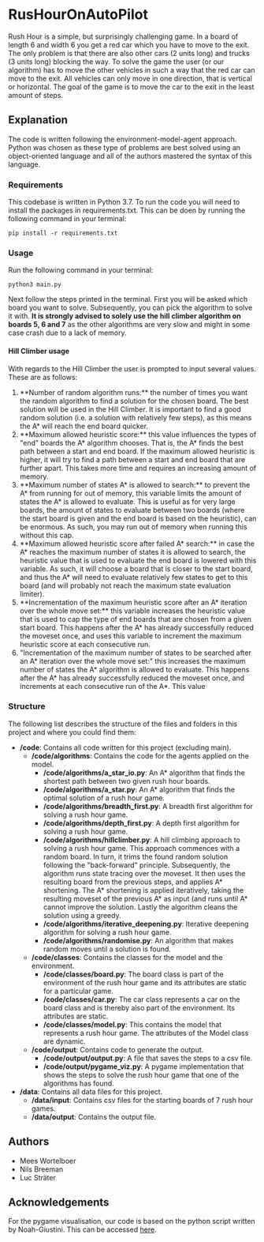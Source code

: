 # RusHourOnAutoPilot

Rush Hour is a simple, but surprisingly challenging game. In a board of length 6 and width 6 you get a red car which you have to move to the exit. The only problem is that there are also other cars (2 units long) and trucks (3 units long) blocking the way. To solve the game the user (or our algorithm) has to move the other vehicles in such a way that the red car can move to the exit. All vehicles can only move in one direction, that is vertical or horizontal. The goal of the game is to move the car to the exit in the least amount of steps.


## Explanation
The code is written following the environment-model-agent approach. Python was chosen as these type of problems are best solved using an object-oriented language and all of the authors mastered the syntax of this language.

### Requirements

This codebase is written in Python 3.7. To run the code you will need to install the packages in requirements.txt. This can be doen by running the following command in your terminal:

```
pip install -r requirements.txt
```

### Usage

Run the following command in your terminal:

```
python3 main.py 
```

Next follow the steps printed in the terminal. First you will be asked which board you want to solve. Subsequently, you can pick the algorithm to solve it with. **It is strongly advised to solely use the hill climber algorithm on boards 5, 6 and 7** as the other algorithms are very slow and might in some case crash due to a lack of memory. 

#### Hill Climber usage
With regards to the Hill Climber the user is prompted to input several values. These are as follows:
<ol>
<li>**Number of random algorithm runs:** the number of times you want the random algorithm to find a solution for the chosen board. The best solution will be used in the Hill Climber. It is important to find a good random solution (i.e. a solution with relatively few steps), as this means the A* will reach the end board quicker. </li>
<li>**Maximum allowed heuristic score:** this value influences the types of "end" boards the A* algorithm chooses. That is, the A* finds the best path between a start and end board. If the maximum allowed heuristic is higher, it will try to find a path between a start and end board that are further apart. This takes more time and requires an increasing amount of memory. </li>
<li>**Maximum number of states A* is allowed to search:** to prevent the A* from running for out of memory, this variable limits the amount of states the A* is allowed to evaluate. This is useful as for very large boards, the amount of states to evaluate between two boards (where the start board is given and the end board is based on the heuristic), can be enormous. As such, you may run out of memory when running this without this cap. </li>
<li>**Maximum allowed heuristic score after failed A* search:** in case the A* reaches the maximum number of states it is allowed to search, the heuristic value that is used to evaluate the end board is lowered with this variable. As such, it will choose a board that is closer to the start board, and thus the A* will need to evaluate relatively few states to get to this board (and will probably not reach the maximum state evaluation limiter).</li>
<li>**Incrementation of the maximum heuristic score after an A* iteration over the whole move set:** this variable increases the heuristic value that is used to cap the type of end boards that are chosen from a given start board. This happens after the A* has already successfully reduced the moveset once, and uses this variable to increment the maximum heuristic score at each consecutive run. </li>
<li>"Incrementation of the maximum number of states to be searched after an A* iteration over the whole move set:" this increases the maximum number of states the A* algorithm is allowed to evaluate.  This happens after the A* has already successfully reduced the moveset once, and increments at each consecutive run of the A*. This value </li>
</ol>


### Structure

The following list describes the structure of the files and folders in this project and where you could find them:

- **/code**: Contains all code written for this project (excluding main).
  - **/code/algorithms**: Contains the code for the agents applied on the model.
    - **/code/algorithms/a_star_io.py**: An A* algorithm that finds the shortest path between two given rush hour boards.
    - **/code/algorithms/a_star.py**: An A* algorithm that finds the optimal solution of a rush hour game.
    - **/code/algorithms/breadth_first.py**: A breadth first algorithm for solving a rush hour game.
    - **/code/algorithms/depth_first.py**: A depth first algorithm for solving a rush hour game. 
    - **/code/algorithms/hillclimber.py**: A hill climbing approach to solving a rush hour game. This approach commences with a random board. In turn, it trims the found random solution following the  "back-forward" principle. Subsequently, the algorithm runs state tracing over the moveset. It then uses the resulting board from the previous steps, and applies A* shortening. The A* shortening is applied iteratively, taking the resulting moveset of the previous A* as input (and runs until A* cannot improve the solution. Lastly the algorithm cleans the solution using a greedy. 
    - **/code/algorithms/iterative_deepening.py**: Iterative deepening algorithm for solving a rush hour game.
    - **/code/algorithms/randomise.py**: An algorithm that makes random moves until a solution is found.
  - **/code/classes**: Contains the classes for the model and the environment.
    - **/code/classes/board.py**: The board class is part of the environment of the rush hour game and its attributes are static for a particular game.
    - **/code/classes/car.py**: The car class represents a car on the board class and is thereby also part of the environment. Its attributes are static.
    - **/code/classes/model.py**: This contains the model that represents a rush hour game. The attributes of the Model class are dynamic.
  - **/code/output**: Contains code to generate the output.
    - **/code/output/output.py**: A file that saves the steps to a csv file.
    - **/code/output/pygame_viz.py**: A pygame implementation that shows the steps to solve the rush hour game that one of the algorithms has found.
- **/data**: Contains all data files for this project. 
  - **/data/input**: Contains csv files for the starting boards of 7 rush hour games. 
  - **/data/output**: Contains the output file.


## Authors
- Mees Wortelboer
- Nils Breeman
- Luc Sträter

## Acknowledgements

For the pygame visualisation, our code is based on the python script written by Noah-Giustini. This can be accessed [here](https://github.com/Noah-Giustini/RushHour).





